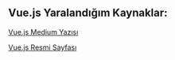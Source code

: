 ## Vue.js Yaralandığım Kaynaklar:

[Vue.js Medium Yazısı ](https://medium.com/kocsistem/vue-js-t%C3%BCrk%C3%A7e-kaynak-cbb1d0d73490)

[Vue.js Resmi Sayfası ](https://vuejs.org/)
